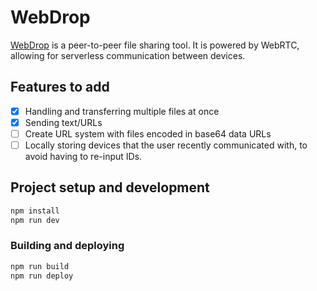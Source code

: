 # WebDrop

[WebDrop](https://oskar-codes.github.io/web-drop) is a peer-to-peer file sharing tool. It is powered by WebRTC, allowing for serverless communication between devices.

## Features to add
- [x] Handling and transferring multiple files at once
- [x] Sending text/URLs
- [ ] Create URL system with files encoded in base64 data URLs
- [ ] Locally storing devices that the user recently communicated with, to avoid having to re-input IDs.

## Project setup and development

```sh
npm install
npm run dev
```

### Building and deploying

```sh
npm run build
npm run deploy
```
